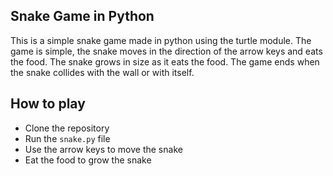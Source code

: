 ## Snake Game in Python
This is a simple snake game made in python using the turtle module. The game is simple, the snake moves in the direction of the arrow keys and eats the food. The snake grows in size as it eats the food. The game ends when the snake collides with the wall or with itself.

## How to play
- Clone the repository
- Run the `snake.py` file
- Use the arrow keys to move the snake
- Eat the food to grow the snake
